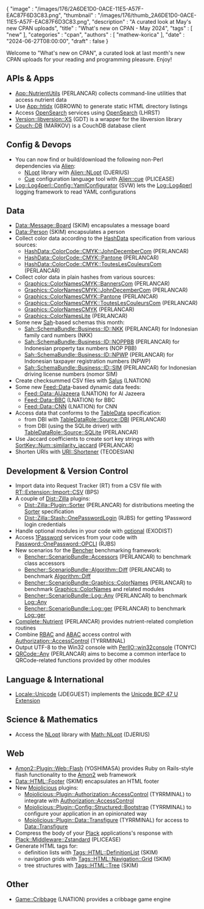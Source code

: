 {
   "image" : "/images/176/2A6DE1D0-0ACE-11E5-A57F-EAC87F6D3C83.png",
   "thumbnail" : "/images/176/thumb_2A6DE1D0-0ACE-11E5-A57F-EAC87F6D3C83.png",
   "description" : "A curated look at May's new CPAN uploads",
   "title" : "What's new on CPAN - May 2024",
   "tags" : [
      "new"
   ],
   "categories" : "cpan",
   "authors" : [
      "mathew-korica"
   ],
   "date" : "2024-06-27T08:00:00",
   "draft" : false
}


Welcome to "What's new on CPAN", a curated look at last month's new CPAN uploads for your reading and programming pleasure. Enjoy!

APIs & Apps
-----------
* [App::NutrientUtils](https://metacpan.org/pod/App::NutrientUtils) (PERLANCAR) collects command-line utilities that access nutrient data
* Use [App::htidx](https://metacpan.org/pod/App::htidx) (GBROWN) to generate static HTML directory listings
* Access [OpenSearch](https://opensearch.org/) services using [OpenSearch](https://metacpan.org/pod/OpenSearch) (LHRST)
* [Version::libversion::XS](https://metacpan.org/pod/Version::libversion::XS) (GDT) is a wrapper for the libversion library
* [Couch::DB](https://metacpan.org/pod/Couch::DB) (MARKOV) is a CouchDB database client


Config & Devops
---------------
* You can now find or build/download the following non-Perl dependencies via [Alien](https://metacpan.org/pod/Alien):
	* [NLopt](https://github.com/stevengj/nlopt) library with [Alien::NLopt](https://metacpan.org/pod/Alien::NLopt) (DJERIUS)
	* [Cue](https://cuelang.org/) configuration language tool with [Alien::cue](https://metacpan.org/pod/Alien::cue) (PLICEASE)
* [Log::Log4perl::Config::YamlConfigurator](https://metacpan.org/pod/Log::Log4perl::Config::YamlConfigurator) (SVW) lets the [Log::Log4perl](https://metacpan.org/pod/Log::Log4perl) logging framework to read YAML configurations


Data
----
* [Data::Message::Board](https://metacpan.org/pod/Data::Message::Board) (SKIM) encapsulates a message board
* [Data::Person](https://metacpan.org/pod/Data::Person) (SKIM) encapsulates a person
* Collect color data according to the [HashData](https://metacpan.org/pod/HashData) specification from various sources:
	* [HashData::ColorCode::CMYK::JohnDecemberCom](https://metacpan.org/pod/HashData::ColorCode::CMYK::JohnDecemberCom) (PERLANCAR)
	* [HashData::ColorCode::CMYK::Pantone](https://metacpan.org/pod/HashData::ColorCode::CMYK::Pantone) (PERLANCAR)
	* [HashData::ColorCode::CMYK::ToutesLesCouleursCom](https://metacpan.org/pod/HashData::ColorCode::CMYK::ToutesLesCouleursCom) (PERLANCAR)
* Collect color data in plain hashes from various sources:
	* [Graphics::ColorNamesCMYK::BannersCom](https://metacpan.org/pod/Graphics::ColorNamesCMYK::BannersCom) (PERLANCAR)
	* [Graphics::ColorNamesCMYK::JohnDecemberCom](https://metacpan.org/pod/Graphics::ColorNamesCMYK::JohnDecemberCom) (PERLANCAR)
	* [Graphics::ColorNamesCMYK::Pantone](https://metacpan.org/pod/Graphics::ColorNamesCMYK::Pantone) (PERLANCAR)
	* [Graphics::ColorNamesCMYK::ToutesLesCouleursCom](https://metacpan.org/pod/Graphics::ColorNamesCMYK::ToutesLesCouleursCom) (PERLANCAR)
	* [Graphics::ColorNamesCMYK](https://metacpan.org/pod/Graphics::ColorNamesCMYK) (PERLANCAR)
	* [Graphics::ColorNamesLite](https://metacpan.org/pod/Graphics::ColorNamesLite) (PERLANCAR)
* Some new [Sah](https://metacpan.org/pod/Sah)-based schemas this month:
	* [Sah::SchemaBundle::Business::ID::NKK](https://metacpan.org/pod/Sah::SchemaBundle::Business::ID::NKK) (PERLANCAR) for Indonesian family card numbers (NKK)
	* [Sah::SchemaBundle::Business::ID::NOPPBB](https://metacpan.org/pod/Sah::SchemaBundle::Business::ID::NOPPBB) (PERLANCAR) for Indonesian property tax numbers (NOP PBB)
	* [Sah::SchemaBundle::Business::ID::NPWP](https://metacpan.org/pod/Sah::SchemaBundle::Business::ID::NPWP) (PERLANCAR) for Indonesian taxpayer registration numbers (NPWP)
	* [Sah::SchemaBundle::Business::ID::SIM](https://metacpan.org/pod/Sah::SchemaBundle::Business::ID::SIM) (PERLANCAR) for Indonesian driving license numbers (nomor SIM)
* Create checksummed CSV files with [Salus](https://metacpan.org/pod/Salus) (LNATION)
* Some new [Feed::Data](https://metacpan.org/pod/Feed::Data)-based dynamic data feeds:
	* [Feed::Data::AlJazeera](https://metacpan.org/pod/Feed::Data::AlJazeera) (LNATION) for Al Jazeera
	* [Feed::Data::BBC](https://metacpan.org/pod/Feed::Data::BBC) (LNATION) for BBC
	* [Feed::Data::CNN](https://metacpan.org/pod/Feed::Data::CNN) (LNATION) for CNN
* Access data that conforms to the [TableData](https://metacpan.org/pod/TableData) specification:
	* from DBI with [TableDataRole::Source::DBI](https://metacpan.org/pod/TableDataRole::Source::DBI) (PERLANCAR)
	* from DBI (using the SQLite driver) with [TableDataRole::Source::SQLite](https://metacpan.org/pod/TableDataRole::Source::SQLite) (PERLANCAR)
* Use Jaccard coefficients to create sort key strings with [SortKey::Num::similarity_jaccard](https://metacpan.org/pod/SortKey::Num::similarity_jaccard) (PERLANCAR)
* Shorten URIs with [URI::Shortener](https://metacpan.org/pod/URI::Shortener) (TEODESIAN)


Development & Version Control
-----------------------------
* Import data into Request Tracker (RT) from a CSV file with [RT::Extension::Import::CSV](https://metacpan.org/pod/RT::Extension::Import::CSV) (BPS)
* A couple of [Dist::Zilla](https://metacpan.org/pod/Dist::Zilla) plugins:
	* [Dist::Zilla::Plugin::Sorter](https://metacpan.org/pod/Dist::Zilla::Plugin::Sorter) (PERLANCAR) for distributions meeting the [Sorter](https://metacpan.org/pod/Sorter) specification
	* [Dist::Zilla::Stash::OnePasswordLogin](https://metacpan.org/pod/Dist::Zilla::Stash::OnePasswordLogin) (RJBS) for getting 1Password login credentials
* Handle optional modules in your code with [optional](https://metacpan.org/pod/optional) (EXODIST)
* Access [1Password](https://1password.com/) services from your code with [Password::OnePassword::OPCLI](https://metacpan.org/pod/Password::OnePassword::OPCLI) (RJBS)
* New scenarios for the [Bencher](https://metacpan.org/dist/Bencher) benchmarking framework:
	* [Bencher::ScenarioBundle::Accessors](https://metacpan.org/pod/Bencher::ScenarioBundle::Accessors) (PERLANCAR) to benchmark class accessors
	* [Bencher::ScenarioBundle::Algorithm::Diff](https://metacpan.org/pod/Bencher::ScenarioBundle::Algorithm::Diff) (PERLANCAR) to benchmark [Algorithm::Diff](https://metacpan.org/pod/Algorithm::Diff)
	* [Bencher::ScenarioBundle::Graphics::ColorNames](https://metacpan.org/pod/Bencher::ScenarioBundle::Graphics::ColorNames) (PERLANCAR) to benchmark [Graphics::ColorNames](https://metacpan.org/pod/Graphics::ColorNames) and related modules
	* [Bencher::ScenarioBundle::Log::Any](https://metacpan.org/pod/Bencher::ScenarioBundle::Log::Any) (PERLANCAR) to benchmark [Log::Any](https://metacpan.org/pod/Log::Any)
	* [Bencher::ScenarioBundle::Log::ger](https://metacpan.org/pod/Bencher::ScenarioBundle::Log::ger) (PERLANCAR) to benchmark [Log::ger](https://metacpan.org/pod/Log::ger)
* [Complete::Nutrient](https://metacpan.org/pod/Complete::Nutrient) (PERLANCAR) provides nutrient-related completion routines
* Combine [RBAC](https://en.wikipedia.org/wiki/Role-based_access_control) and [ABAC](https://en.wikipedia.org/wiki/Attribute-based_access_control) access control with [Authorization::AccessControl](https://metacpan.org/pod/Authorization::AccessControl) (TYRRMINAL)
* Output UTF-8 to the Win32 console with [PerlIO::win32console](https://metacpan.org/pod/PerlIO::win32console) (TONYC)
* [QRCode::Any](https://metacpan.org/pod/QRCode::Any) (PERLANCAR) aims to become a common interface to QRCode-related functions provided by other modules


Language & International
------------------------
* [Locale::Unicode](https://metacpan.org/pod/Locale::Unicode) (JDEGUEST) implements the [Unicode BCP 47 U Extension](https://unicode.org/reports/tr35/#u_Extension)


Science & Mathematics
---------------------
* Access the [NLopt](https://github.com/stevengj/nlopt) library with [Math::NLopt](https://metacpan.org/pod/Math::NLopt) (DJERIUS)


Web
---
* [Amon2::Plugin::Web::Flash](https://metacpan.org/pod/Amon2::Plugin::Web::Flash) (YOSHIMASA) provides Ruby on Rails-style flash functionality to the [Amon2](https://metacpan.org/pod/Amon2) web framework
* [Data::HTML::Footer](https://metacpan.org/pod/Data::HTML::Footer) (SKIM) encapsulates an HTML footer
* New [Mojolicious](https://metacpan.org/pod/Mojolicious) plugins:
	* [Mojolicious::Plugin::Authorization::AccessControl](https://metacpan.org/pod/Mojolicious::Plugin::Authorization::AccessControl) (TYRRMINAL) to integrate with [Authorization::AccessControl](https://metacpan.org/pod/Authorization::AccessControl)
	* [Mojolicious::Plugin::Config::Structured::Bootstrap](https://metacpan.org/pod/Mojolicious::Plugin::Config::Structured::Bootstrap) (TYRRMINAL) to configure your application in an opinionated way
	* [Mojolicious::Plugin::Data::Transfigure](https://metacpan.org/pod/Mojolicious::Plugin::Data::Transfigure) (TYRRMINAL) for access to [Data::Transfigure](https://metacpan.org/pod/Data::Transfigure)
* Compress the body of your [Plack](https://metacpan.org/pod/Plack) applications's response with [Plack::Middleware::Zstandard](https://metacpan.org/pod/Plack::Middleware::Zstandard) (PLICEASE)
* Generate HTML tags for:
	* definition lists with [Tags::HTML::DefinitionList](https://metacpan.org/pod/Tags::HTML::DefinitionList) (SKIM)
	* navigation grids with [Tags::HTML::Navigation::Grid](https://metacpan.org/pod/Tags::HTML::Navigation::Grid) (SKIM)
	* tree structures with [Tags::HTML::Tree](https://metacpan.org/pod/Tags::HTML::Tree) (SKIM)


Other
-----
* [Game::Cribbage](https://metacpan.org/pod/Game::Cribbage) (LNATION) provides a cribbage game engine




